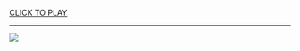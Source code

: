 
<a href="https://premium76.site?title=cool_math_games_opposite&ref=12M">CLICK TO PLAY</a></h3>
<hr>

<a href="https://premium76.site?title=cool_math_games_opposite&ref=12M"><img src="https://clearcache.store/games.png"></a>


